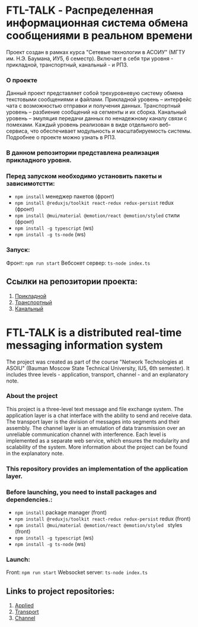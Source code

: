 # FTL-TALK - Распределенная информационная система обмена сообщениями в реальном времени
Проект создан в рамках курса "Сетевые технологии в АСОИУ" (МГТУ им. Н.Э. Баумана, ИУ5, 6 семестр). Включает в себя три уровня - прикладной, транспортный, канальный - и РПЗ.

### О проекте
Данный проект представляет собой трехуровневую систему обмена текстовыми сообщениями и файлами. Прикладной уровень – интерфейс чата с возможностью отправки и получения данных. Транспортный уровень – разбиение сообщений на сегменты и их сборка. Канальный уровень – эмуляция передачи данных по ненадежному каналу связи с помехами. Каждый уровень реализован в виде отдельного веб-сервиса, что обеспечивает модульность и масштабируемость системы. Подробнее о проекте можно узнать в РПЗ.

### В данном репозитории представлена реализация прикладного уровня.

### Перед запуском необходимо установить пакеты и зависимотстти:

- ``` npm install ``` менеджер пакетов (фронт)
- ```npm install @reduxjs/toolkit react-redux redux-persist``` redux (фронт)
- ``` npm install @mui/material @emotion/react @emotion/styled ``` стили (фронт)
- ``` npm install -g typescript ``` (ws)
- ``` npm install -g ts-node ``` (ws)

### Запуск:

Фронт: ```npm run start```
Вебсокет сервер: ```ts-node index.ts```

## Ссылки на репозитории проекта:
1. [Прикладной](https://github.com/Arteeemis/FTL-TALK-APPLICATION)
2. [Транспортный](https://github.com/KristinaBu/mars-chat-transport)
3. [Канальный](https://github.com/Kh-Inna/mars-chat-channel)



# FTL-TALK is a distributed real-time messaging information system
The project was created as part of the course "Network Technologies at ASOIU" (Bauman Moscow State Technical University, IU5, 6th semester). It includes three levels - application, transport, channel - and an explanatory note.

### About the project
This project is a three-level text message and file exchange system. The application layer is a chat interface with the ability to send and receive data. The transport layer is the division of messages into segments and their assembly. The channel layer is an emulation of data transmission over an unreliable communication channel with interference. Each level is implemented as a separate web service, which ensures the modularity and scalability of the system. More information about the project can be found in the explanatory note.

### This repository provides an implementation of the application layer.

### Before launching, you need to install packages and dependencies.:

- ``npm install`` package manager (front)
- ``npm install @reduxjs/toolkit react-redux redux-persist`` redux (front)
- ``npm install @mui/material @emotion/react @emotion/styled `` styles (front)
- `` npm install -g typescript `` (ws)
- `` npm install -g ts-node `` (ws)

### Launch:

Front: ``npm run start``
Websocket server: ``ts-node index.ts``

## Links to project repositories:
1. [Applied](https://github.com/Arteeemis/FTL-TALK-APPLICATION )
2. [Transport](https://github.com/KristinaBu/mars-chat-transport )
3. [Channel](https://github.com/Kh-Inna/mars-chat-channel )

